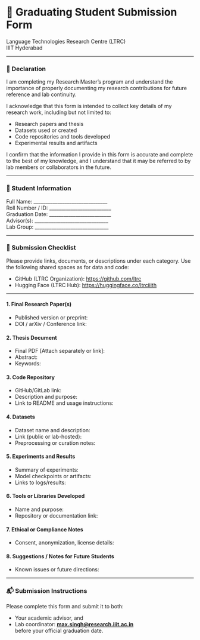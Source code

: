 # 📝 Graduating Student Submission Form  
Language Technologies Research Centre (LTRC)  
IIIT Hyderabad

---

### 📌 Declaration

I am completing my Research Master’s program and understand the importance of properly documenting my research contributions for future reference and lab continuity.

I acknowledge that this form is intended to collect key details of my research work, including but not limited to:
- Research papers and thesis  
- Datasets used or created  
- Code repositories and tools developed  
- Experimental results and artifacts  

I confirm that the information I provide in this form is accurate and complete to the best of my knowledge, and I understand that it may be referred to by lab members or collaborators in the future.

---

### 👤 Student Information

Full Name: _______________________________  
Roll Number / ID: __________________________  
Graduation Date: __________________________  
Advisor(s): _______________________________  
Lab Group: _______________________________

---

### 📂 Submission Checklist

Please provide links, documents, or descriptions under each category. Use the following shared spaces as for data and code:
- GitHub (LTRC Organization): https://github.com/ltrc  
- Hugging Face (LTRC Hub): https://huggingface.co/ltrciiith

---

#### 1. Final Research Paper(s)
- Published version or preprint:  
- DOI / arXiv / Conference link:  

#### 2. Thesis Document
- Final PDF [Attach separately or link]:  
- Abstract:  
- Keywords:  

#### 3. Code Repository
- GitHub/GitLab link:  
- Description and purpose:  
- Link to README and usage instructions:  

#### 4. Datasets
- Dataset name and description:  
- Link (public or lab-hosted):  
- Preprocessing or curation notes:  

#### 5. Experiments and Results
- Summary of experiments:  
- Model checkpoints or artifacts:  
- Links to logs/results:  

#### 6. Tools or Libraries Developed
- Name and purpose:  
- Repository or documentation link:  

#### 7. Ethical or Compliance Notes
- Consent, anonymization, license details:  

#### 8. Suggestions / Notes for Future Students
- Known issues or future directions:  

---

### 📬 Submission Instructions

Please complete this form and submit it to both:
- Your academic advisor, and  
- Lab coordinator: **max.singh@research.iiit.ac.in**  
before your official graduation date.
